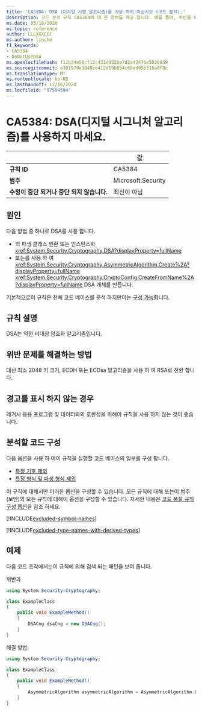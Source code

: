```yaml
---
title: 'CA5384: DSA (디지털 서명 알고리즘)를 사용 하지 마십시오 (코드 분석).'
description: 코드 분석 규칙 CA5384에 대 한 정보를 제공 합니다. 예를 들어, 위반을 해결 하는 방법, 위반 하는 경우를 포함 합니다.
ms.date: 05/18/2020
ms.topic: reference
author: LLLXXXCCC
ms.author: linche
f1_keywords:
- CA5384
- DoNotUseDSA
ms.openlocfilehash: f11b34e58cf12c431d052be7d2a42476e5028059
ms.sourcegitcommit: e301979e3049ce412d19b094c60ed95b316a8f8c
ms.translationtype: MT
ms.contentlocale: ko-KR
ms.lasthandoff: 12/16/2020
ms.locfileid: "97594594"
---
```

# <a name="ca5384-do-not-use-digital-signature-algorithm-dsa"></a>CA5384: DSA(디지털 시그니처 알고리즘)를 사용하지 마세요.

| | 값 |
|-|-|
| **규칙 ID** |CA5384|
| **범주** |Microsoft.Security|
| **수정이 중단 되거나 중단 되지 않습니다.** |최신이 아님|

## <a name="cause"></a>원인

다음 방법 중 하나로 DSA를 사용 합니다.

- 의 파생 클래스 반환 또는 인스턴스화 <xref:System.Security.Cryptography.DSA?displayProperty=fullName>
- 또는를 사용 하 여 <xref:System.Security.Cryptography.AsymmetricAlgorithm.Create%2A?displayProperty=fullName> <xref:System.Security.Cryptography.CryptoConfig.CreateFromName%2A?displayProperty=fullName> DSA 개체를 만듭니다.

기본적으로이 규칙은 전체 코드 베이스를 분석 하지만이는 [구성 가능](#configure-code-to-analyze)합니다.

## <a name="rule-description"></a>규칙 설명

DSA는 약한 비대칭 암호화 알고리즘입니다.

## <a name="how-to-fix-violations"></a>위반 문제를 해결하는 방법

대신 최소 2048 키 크기, ECDH 또는 ECDsa 알고리즘을 사용 하 여 RSA로 전환 합니다.

## <a name="when-to-suppress-warnings"></a>경고를 표시 하지 않는 경우

레거시 응용 프로그램 및 데이터와의 호환성을 위해이 규칙을 사용 하지 않는 것이 좋습니다.

## <a name="configure-code-to-analyze"></a>분석할 코드 구성

다음 옵션을 사용 하 여이 규칙을 실행할 코드 베이스의 일부를 구성 합니다.

- [특정 기호 제외](#exclude-specific-symbols)
- [특정 형식 및 파생 형식 제외](#exclude-specific-types-and-their-derived-types)

이 규칙에 대해서만 이러한 옵션을 구성할 수 있습니다. 모든 규칙에 대해 또는이 범주 (보안)의 모든 규칙에 대해이 옵션을 구성할 수 있습니다. 자세한 내용은 [코드 품질 규칙 구성 옵션](../code-quality-rule-options.md)을 참조 하세요.

[!INCLUDE[excluded-symbol-names](~/includes/code-analysis/excluded-symbol-names.md)]

[!INCLUDE[excluded-type-names-with-derived-types](~/includes/code-analysis/excluded-type-names-with-derived-types.md)]

## <a name="example"></a>예제

다음 코드 조각에서는이 규칙에 의해 검색 되는 패턴을 보여 줍니다.

위반과

```csharp
using System.Security.Cryptography;

class ExampleClass
{
    public void ExampleMethod()
    {
        DSACng dsaCng = new DSACng();
    }
}
```

해결 방법:

```csharp
using System.Security.Cryptography;

class ExampleClass
{
    public void ExampleMethod()
    {
        AsymmetricAlgorithm asymmetricAlgorithm = AsymmetricAlgorithm.Create("ECDsa");
    }
}
```
